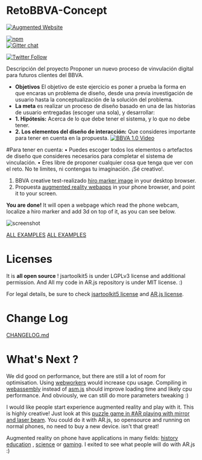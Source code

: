 # RetoBBVA-Concept

 [![Augmented Website](https://user-images.githubusercontent.com/252962/27472386-0d11e59a-57f3-11e7-9fa5-34332c5484f7.png)](https://github.com/jeromeetienne/AR.js)

[![npm](https://img.shields.io/github/repo-size/badges/shields.svg)](https://www.npmjs.com/package/ar.js)
<br class="badge-separator" />
[![Gitter chat](https://badges.gitter.im/AR-js/Lobby.png)](https://gitter.im/AR-js/Lobby)

[![Twitter Follow](https://img.shields.io/twitter/follow/jerome_etienne.svg?style=plastic&label=Twitter&style=plastic)](https://twitter.com/jerome_etienne)

Descripción del proyecto
Proponer un nuevo proceso de vinvulación digital para futuros clientes del BBVA.

- **Objetivos** 
El objetivo de este ejercicio es poner a prueba la forma en que encaras un problema de diseño, desde una previa investigación de usuario hasta la conceptualización de la solución del problema.
- **La meta** es realizar un proceso de diseño basado en una de las historias de usuario entregadas (escoger una sola), y desarrollar:
- **1. Hipótesis:** Acerca de lo que debe tener el sistema, y lo que no debe tener.
- **2. Los elementos del diseño de interacción:**  Que consideres importante para tener en cuenta en la propuesta.
[![BBVA 1.0 Video](https://youtu.be/8BQGQHaGJLY)](https://youtu.be/8BQGQHaGJLY)

#Para tener en cuenta:
• Puedes escoger todos los elementos o artefactos de diseño que consideres necesarios para completar el sistema de vinculación. • Eres libre de proponer cualquier cosa que tenga que ver con el reto. No te limites, ni contengas tu imaginación. ¡Sé creativo!.



1. BBVA creative test-realizado  [hiro marker image](https://jeromeetienne.github.io/AR.js/data/images/HIRO.jpg) in your desktop browser.
1. Propuesta [augmented reality webapps](https://jeromeetienne.github.io/AR.js/three.js/examples/mobile-performance.html) in your phone browser, and point it
to your screen.

**You are done!** It will open a webpage which read the phone webcam, localize a hiro marker and add 3d on top of it, as you can see below.

![screenshot](https://cloud.githubusercontent.com/assets/252962/23072106/73a0656c-f528-11e6-9fcd-3c900d1d47d3.jpg)


[ALL EXAMPLES](https://youtu.be/8BQGQHaGJLY)
[ALL EXAMPLES](https://youtu.be/GJn4VkN-6I4)


# Licenses
It is **all open source** ! jsartoolkit5 is under LGPLv3 license and additional permission.
And All my code in AR.js repository is under MIT license. :)

For legal details, be sure to check [jsartoolkit5 license](https://github.com/artoolkit/jsartoolkit5/blob/master/LICENSE.txt)
and [AR.js license](https://github.com/jeromeetienne/AR.js/blob/master/LICENSE.txt).

# Change Log
[CHANGELOG.md](https://github.com/jeromeetienne/AR.js/blob/master/CHANGELOG.md)

# What's Next ?

We did good on performance, but there are still a lot of room for optimisation.
Using [webworkers](https://developer.mozilla.org/en-US/docs/Web/API/Web_Workers_API/Using_web_workers)
would increase cpu usage. Compiling in [webassembly](https://webassembly.org) instead
of [asm.js](http://asmjs.org/) should improve loading time and likely cpu performance.
And obviously, we can still do more parameters tweaking :)


I would like people start experience augmented reality and play with it.
This is highly creative! Just look at this [puzzle game in #AR playing with mirror and laser beam](https://www.youtube.com/watch?v=OzLJb7HitvA).
You could do it with AR.js, so opensource and running on normal phones, no need to buy a new device. isn't that great!


Augmented reality on phone have applications in many fields:
[history education](https://www.youtube.com/watch?v=gyp8ZYtyu_M)
, [science](https://www.youtube.com/watch?v=gMxdBdLpVgc)
or [gaming](https://www.youtube.com/watch?v=kEMDgvfFUcI).
I exited to see what people will do with AR.js :)
